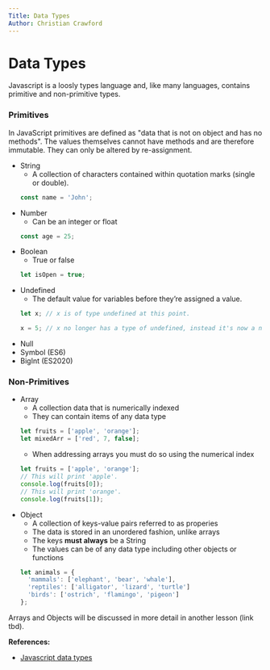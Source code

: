 ```yaml
---
Title: Data Types
Author: Christian Crawford
---
```

# Data Types

Javascript is a loosly types language and, like many languages, contains primitive and non-primitive types.

### Primitives
  In JavaScript primitives are defined as "data that is not on object and has no methods". The values themselves cannot have methods and are therefore immutable. They can only be altered by re-assignment.
  - String
    - A collection of characters contained within quotation marks (single or double).
    ```javascript
    const name = 'John';
    ```
  - Number 
    - Can be an integer or float
    ```javascript
    const age = 25;
    ```
  - Boolean
    - True or false
    ```javascript
    let isOpen = true;
    ```
  - Undefined
    - The default value for variables before they’re assigned a value.
    ```javascript
    let x; // x is of type undefined at this point.
    
    x = 5; // x no longer has a type of undefined, instead it's now a number.
    ```
  - Null
  - Symbol (ES6)
  - BigInt (ES2020)

### Non-Primitives
  - Array
    - A collection data that is numerically indexed
    - They can contain items of any data type
    ```javascript
    let fruits = ['apple', 'orange'];
    let mixedArr = ['red', 7, false];
    ```
    - When addressing arrays you must do so using the numerical index
    ```javascript
    let fruits = ['apple', 'orange'];
    // This will print 'apple'.
    console.log(fruits[0]);
    // This will print 'orange'.
    console.log(fruits[1]);
    ```
  - Object
    - A collection of keys-value pairs referred to as properies
    - The data is stored in an unordered fashion, unlike arrays
    - The keys **must always** be a String
    - The values can be of any data type including other objects or functions
    ```javascript
    let animals = {
      'mammals': ['elephant', 'bear', 'whale'],
      'reptiles': ['alligator', 'lizard', 'turtle']
      'birds': ['ostrich', 'flamingo', 'pigeon']
    };
    ```
  Arrays and Objects will be discussed in more detail in another lesson (link tbd).
  <br>

**References:**
- [Javascript data types](https://real-kevbot.medium.com/javascript-primitive-data-types-63993054314f)
